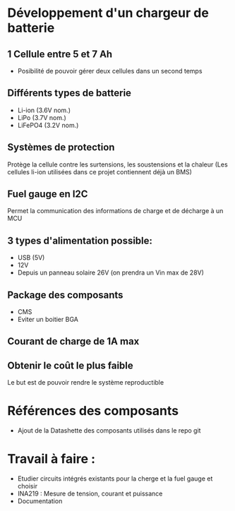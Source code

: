# Développement d'un chargeur de batterie

## 1 Cellule entre 5 et 7 Ah
- Posibilité de pouvoir gérer deux cellules dans un second temps

## Différents types de batterie 
- Li-ion (3.6V nom.)
- LiPo (3.7V nom.)
- LiFePO4 (3.2V nom.)

## Systèmes de protection
Protège la cellule contre les surtensions, les soustensions et la chaleur
(Les cellules li-ion utilisées dans ce projet contiennent déjà un BMS)

## Fuel gauge en I2C
Permet la communication des informations de charge et de décharge à un MCU

## 3 types d'alimentation possible:
- USB (5V)
- 12V
- Depuis un panneau solaire 26V (on prendra un Vin max de 28V)

## Package des composants
- CMS
- Eviter un boitier BGA

## Courant de charge de 1A max

## Obtenir le coût le plus faible
Le but est de pouvoir rendre le système reproductible 

# Références des composants
- Ajout de la Datashette des composants utilisés dans le repo git

# Travail à faire :
- Etudier circuits intégrés existants pour la cherge et la fuel gauge et choisir
- INA219 : Mesure de tension, courant et puissance
- Documentation
